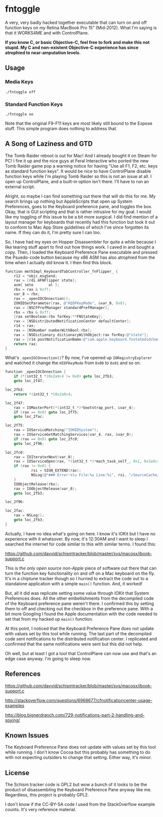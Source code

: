 # fntoggle

A very, very badly hacked together executable that can turn on and off function keys on *my* Retina MacBook Pro 15" (Mid-2012). What I'm saying is that it WORKS4ME and with ControlPlane.

**If you know C, or basic Objective-C, feel free to fork and make this not stupid. My C and non-existent Objective-C experience has since atrophied to near-amputation levels.**

## Usage

### Media Keys

`./fntoggle off`

### Standard Function Keys

`./fntoggle on`

Note that the original F9-F11 keys are most likely still bound to the Expose stuff. This simple program does nothing to address that.

## A Song of Laziness and GTD

The Tomb Raider reboot is out for Mac! And I already bought it on Steam for PC! I fire it up and the nice guys at Feral Interactive who ported the new Tomb Raider game pop a warning notice for having "Use all F1, F2, etc. keys as standard function keys". It would be nice to have ControlPlane disable function keys while I'm playing Tomb Raider so this is not an issue at all. I open up ControlPlane, and a built-in option isn't there. I'll have to run an external script.

Alright, so maybe I can find something out there that will do this for me. My search brings up nothing but AppleScripts that open up System Preferences, goes to the Keyboard preference pane, and toggles the box. Okay, that is GUI scripting and that is rather intrusive for my goal. I would like my toggling of this issue to be a bit more surgical. I did find mention of a layout manager for keyboards that recently had this function but took it out to conform to Mac App Store guidelines of which I've since forgotten its name. If they can do it, I'm pretty sure I can too.

So, I have had my eyes on Hopper Disassembler for quite a while because I like tearing stuff apart to find out how things work. I caved in and bought a copy. Then, I loaded the Keyboard Preference Pane executable and pressed the Psuedo-code button because my x86 ASM has also atrophied from the time when I actually did know it. I then find this block.

```objective-c
function methImpl_KeyboardTabController_fnFlipper_ {
    r12 = *objc_msgSend;
    rax = [rdi.mFNFlipper state];
    asm{ sete       al };
    rbx = rax & 0xff;
    var_8 = rbx;
    rax = _openIOCOnnection();
    IOHIDSetParameter(rax, @"HIDFKeyMode", &var_8, 0x8);
    rax = [NSCFPrefManager standardPrefManager];
    rbx = rbx & 0xff;
    [rax setBoolean:rbx forKey:**FNStateKey];
    rax = [NSDistributedNotificationCenter defaultCenter];
    r14 = rax;
    rax = [NSNumber numberWithBool:rbx];
    rax = [NSDictionary dictionaryWithObject:rax forKey:@"state"];
    rax = [r14 postNotificationName:@"com.apple.keyboard.fnstatedidchange" object:0x0 userInfo:rax deliverImmediately:0x1];
    return rax;
}

```
What's `_openIOCOnnection()`? By now, I've opened up `IORegistryExplorer` and watched it change the `HIDFKeyMode` from `0x00` to `0x01` and so on.

```objective-c
function _openIOCOnnection {
    if (*(int32_t *)0x2a9c4 != 0x0) goto loc_2fb3;
    goto loc_2f47;

loc_2fb3:
    return *(int32_t *)0x2a9c4;

loc_2f47:
    rax = IOMasterPort(*(int32_t *)*bootstrap_port, &var_4);
    if (rax == 0x0) goto loc_2f75;
    goto loc_2fac;

loc_2f75:
    rax = IOServiceMatching("IOHIDSystem");
    rax = IOServiceGetMatchingServices(var_4, rax, &var_0);
    if (rax == 0x0) goto loc_2fc0;
    goto loc_2f96;

loc_2fc0:
    rax = IOIteratorNext(var_0);
    rax = IOServiceOpen(rax, *(int32_t *)*mach_task_self_, 0x1, 0x2a9c4);
    if (rax != 0x0) {
            rsi = SIGN_EXTEND(rax);
            NSLog(@"### Error:%lu File:%s Line:%i", rsi, "/SourceCache/KeyboardPref/KeyboardPref-373/Utilities/Utilities.m", 0x82);
    }
    IOObjectRelease(rbx);
    rax = IOObjectRelease(var_0);
    goto loc_2fb3;

loc_2f96:

loc_2fac:
    rax = NSLog();
    goto loc_2fb3;
}
```

Actually, I have no idea what's going on here. I know it's IOKit but I have no experience with it whatsover. By now, it's 12:30AM and I want to sleep I searched the internet for code similar to this with similar terms. I found this:

https://github.com/davvid/schismtracker/blob/master/sys/macosx/ibook-support.c

This is *the only open source non-Apple* piece of software out there that can turn the function key functionality on and off on a Mac keyboard on the fly. It's in a chiptune tracker though so I hurried to extract the code out to a standalone application with a simple `main()` function. And, it worked!

But, all it did was replicate setting some value through IOKit that System Preferences does. All the other embellishments from the decompiled code of the Keyboard preference pane weren't there. I confirmed this by setting them to off and checking out the checkbox in the preference pane. With a bit more Googling I found the Apple documentation with the code needed to set that from my hacked up `main()` function.

At this point, I noticed that the Keyboard Preference Pane does not update with values set by this tool while running. The last part of the decompiled code sent notifications to the distributed notification center. I replicated and confirmed that the same notifications were sent but this did not help. 

Oh well, but at least I got a tool that ControlPlane can now use and that's an edge case anyway. I'm going to sleep now.

## References

https://github.com/davvid/schismtracker/blob/master/sys/macosx/ibook-support.c

http://stackoverflow.com/questions/6968677/cfnotificationcenter-usage-examples

http://blog.bignerdranch.com/729-notifications-part-2-handling-and-spying/

## Known Issues

The Keyboard Preference Pane does not update with values set by this tool while running. I don't know Cocoa but this probably has something to do with not expecting outsiders to change that setting. Either way, it's minor.

## License
The Schism tracker code is GPL2 but wow a bunch of it looks to be the product of disassembling the Keyboard Preference Pane anyway like me. Regardless, this project is probably GPL2.

I don't know if the CC-BY-SA code I used from the StackOverflow example counts. It's very reference material.

